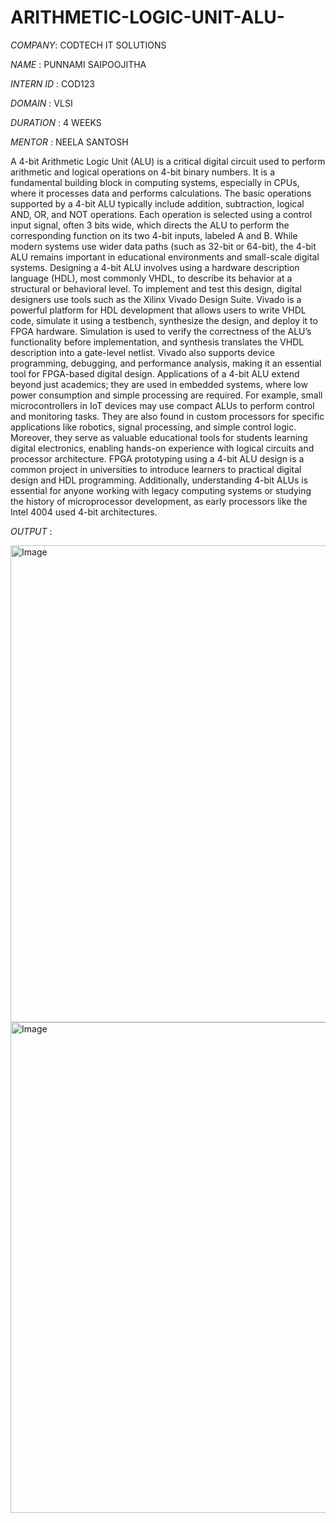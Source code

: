 # ARITHMETIC-LOGIC-UNIT-ALU-

*COMPANY*: CODTECH IT SOLUTIONS

*NAME* : PUNNAMI SAIPOOJITHA

*INTERN ID* : COD123

*DOMAIN* : VLSI

*DURATION* : 4 WEEKS

*MENTOR* : NEELA SANTOSH


A 4-bit Arithmetic Logic Unit (ALU) is a critical digital circuit used to perform arithmetic and logical operations on 4-bit binary numbers. It is a fundamental building block in computing systems, especially in CPUs, where it processes data and performs calculations. The basic operations supported by a 4-bit ALU typically include addition, subtraction, logical AND, OR, and NOT operations. Each operation is selected using a control input signal, often 3 bits wide, which directs the ALU to perform the corresponding function on its two 4-bit inputs, labeled A and B. While modern systems use wider data paths (such as 32-bit or 64-bit), the 4-bit ALU remains important in educational environments and small-scale digital systems. Designing a 4-bit ALU involves using a hardware description language (HDL), most commonly VHDL, to describe its behavior at a structural or behavioral level. To implement and test this design, digital designers use tools such as the Xilinx Vivado Design Suite. Vivado is a powerful platform for HDL development that allows users to write VHDL code, simulate it using a testbench, synthesize the design, and deploy it to FPGA hardware. Simulation is used to verify the correctness of the ALU’s functionality before implementation, and synthesis translates the VHDL description into a gate-level netlist. Vivado also supports device programming, debugging, and performance analysis, making it an essential tool for FPGA-based digital design. Applications of a 4-bit ALU extend beyond just academics; they are used in embedded systems, where low power consumption and simple processing are required. For example, small microcontrollers in IoT devices may use compact ALUs to perform control and monitoring tasks. They are also found in custom processors for specific applications like robotics, signal processing, and simple control logic. Moreover, they serve as valuable educational tools for students learning digital electronics, enabling hands-on experience with logical circuits and processor architecture. FPGA prototyping using a 4-bit ALU design is a common project in universities to introduce learners to practical digital design and HDL programming. Additionally, understanding 4-bit ALUs is essential for anyone working with legacy computing systems or studying the history of microprocessor development, as early processors like the Intel 4004 used 4-bit architectures.


*OUTPUT* :

<img width="763" alt="Image" src="https://github.com/user-attachments/assets/4f78e242-9710-46f2-91b6-d55ba42d22d3" />

<img width="785" alt="Image" src="https://github.com/user-attachments/assets/ec4de111-d7f1-4dff-8636-147e1d9bde17" />
